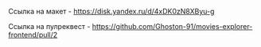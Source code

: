 Ссылка на макет - https://disk.yandex.ru/d/4xDK0zN8XByu-g

Ссылка на пулреквест - https://github.com/Ghoston-91/movies-explorer-frontend/pull/2
